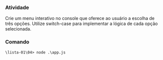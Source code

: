 
### Atividade

Crie um menu interativo no console que oferece ao usuário a escolha de três opções.
Utilize switch-case para implementar a lógica de cada opção selecionada.

### Comando

    \lista-01\04> node .\app.js